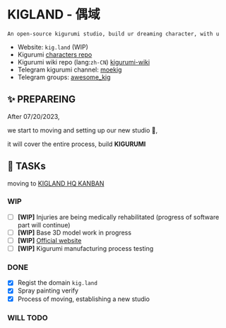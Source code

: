 # KIGLAND - 偶域
```
An open-source kigurumi studio, build ur dreaming character, with u
```

- Website: `kig.land` (WIP)
- Kigurumi [characters repo](https://github.com/kigland/characters)
- Kigurumi wiki repo (lang:`zh-CN`) [kigurumi-wiki](https://github.com/u-u-z/kigurumi)
- Telegram kigurumi channel: [moekig](https://t.me/moekig)
- Telegram groups: [awesome_kig](https://t.me/awesome_kig)

## ✨ PREPAREING
After 07/20/2023,
  
we start to moving and setting up our new studio 🚚,  
  
it will cover the entire process, build **KIGURUMI**  

## 📌 TASKs

moving to [KIGLAND HQ KANBAN](https://github.com/orgs/kigland/projects/2)

### WIP
- [ ] **[WIP]** Injuries are being medically rehabilitated (progress of software part will continue)
- [ ] **[WIP]** Base 3D model work in progress
- [ ] **[WIP]** [Official website](https://kig.land)
- [ ] **[WIP]** Kigurumi manufacturing process testing
### DONE
- [x] Regist the domain `kig.land`
- [x] Spray painting verify
- [x] Process of moving, establishing a new studio

### WILL TODO

